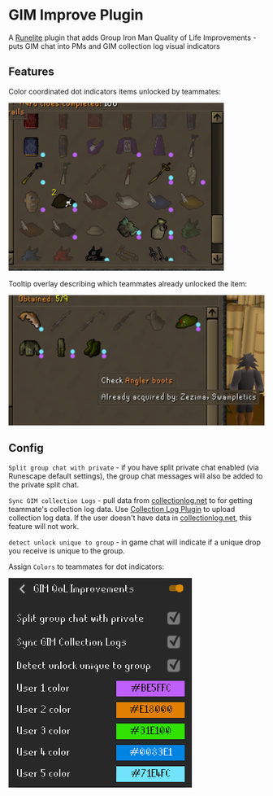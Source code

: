 # GIM Improve Plugin
A [Runelite](https://github.com/runelite/runelite) plugin that adds Group Iron Man Quality of Life Improvements - puts GIM chat into PMs and GIM collection log visual indicators


## Features
Color coordinated dot indicators items unlocked by teammates:

![img_1.png](img_1.png)


Tooltip overlay describing which teammates already unlocked the item:

![img_2.png](img_2.png)


## Config

`Split group chat with private` - if you have split private chat enabled (via Runescape default settings), the group chat messages will also be added to the private split chat.

`Sync GIM collection Logs` - pull data from [collectionlog.net](https://collectionlog.net) to for getting teammate's
collection log data. Use [Collection Log Plugin](https://runelite.net/plugin-hub/show/collection-log) to upload
collection log data. If the user doesn't have data in [collectionlog.net](https://collectionlog.net), this feature will
not work.

`detect unlock unique to group` - in game chat will indicate if a unique drop you receive is unique to the group.

Assign `Colors` to teammates for dot indicators:

![img.png](img.png)
